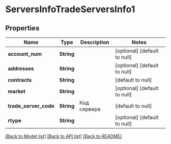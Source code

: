 # ServersInfoTradeServersInfo1

## Properties
Name | Type | Description | Notes
------------ | ------------- | ------------- | -------------
**account_num** | **String** |  | [optional] [default to null]
**addresses** | **String** |  | [optional] [default to null]
**contracts** | **String** |  | [default to null]
**market** | **String** |  | [optional] [default to null]
**trade_server_code** | **String** | Код сервера | [default to null]
**rtype** | **String** |  | [optional] [default to null]

[[Back to Model list]](../README.md#documentation-for-models) [[Back to API list]](../README.md#documentation-for-api-endpoints) [[Back to README]](../README.md)

